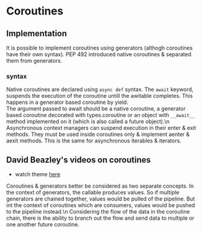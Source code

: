 # Coroutines

## Implementation

It is possible to implement coroutines using generators (althogh coroutines have
their own syntax). PEP 492 introduced native coroutines & separated them from
generators.

### syntax

Native coroutines are declared using `async def` syntax. The `await` keyword,
suspends the execution of the coroutine untill the awitable completes. This
happens in a generator based coroutine by yield.\
The argument passed to await should be a native coroutine, a generator based
coroutine decorated with types.coroutine or an object with `__await__` method
implemented on it (which is also called a future object).\n
Asynchronous context managers can suspend execution in their enter & exit
methods. They must be used inside coroutines only & implement aenter & aexit
methods. This is the same for asynchronous iterables & iterators.

## David Beazley's videos on coroutines

- watch theme [here](https://youtube.com/playlist?list=PLYGzOXYlwaA-4ML9coZ2cTTnaRDWt7pyc&si=UVPYSAQxI1pgG9Jp)

Coroutines & generators better be considered as two separate concepts. In the
context of generators, the callable produces values. So if multiple generators
are chained together, values would be pulled of the pipeline. But int the
context of coroutines which are consumers, values would be pushed to the
pipeline instead.\n
Considering the flow of the data in the coroutine chain, there is the ability
to branch out the flow and send data to multiple or one another future coroutine.
